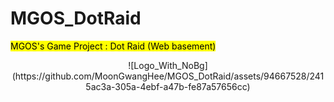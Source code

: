 # MGOS_DotRaid
<mark>MGOS's Game Project : Dot Raid (Web basement)</mark>

<center>![Logo_With_NoBg](https://github.com/MoonGwangHee/MGOS_DotRaid/assets/94667528/2415ac3a-305a-4ebf-a47b-fe87a57656cc)</center>



## 
